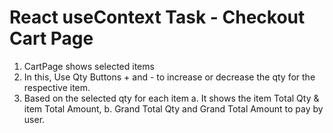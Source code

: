 # React useContext Task - Checkout Cart Page

 1. CartPage shows selected items
 2. In this, Use Qty Buttons + and - to increase or decrease the qty for the respective item.
 3. Based on the selected qty for each item
    a. It shows the item Total Qty & item Total Amount,
    b. Grand Total Qty and Grand Total Amount to pay by user.